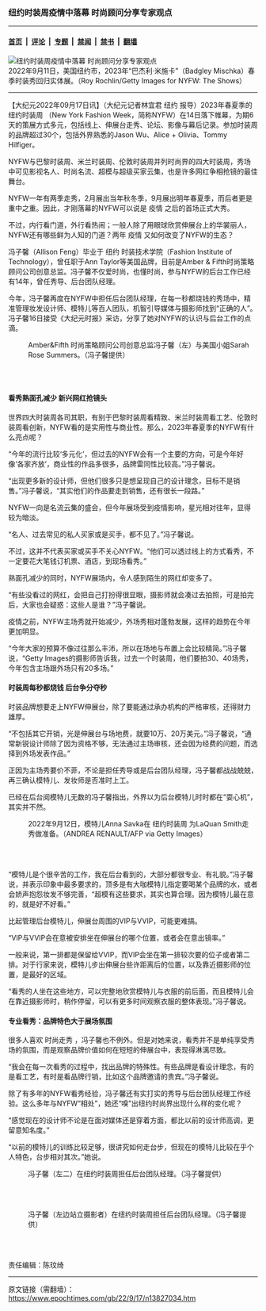 ### 纽约时装周疫情中落幕 时尚顾问分享专家观点

---

#### [首页](../../../..?n13827034) &nbsp;|&nbsp; [评论](../../../../../epoch-comment?n13827034) &nbsp;|&nbsp; [专题](../../../../../epoch-special?n13827034) &nbsp;|&nbsp; [禁闻](../../../../../epoch-news?n13827034) &nbsp;|&nbsp; [禁书](../../../../../books?n13827034) &nbsp;|&nbsp; [翻墙](https://github.com/gfw-breaker/nogfw/blob/master/README.md?n13827034)


<div><img alt="纽约时装周疫情中落幕 时尚顾问分享专家观点" class="attachment-djy_600_400 size-djy_600_400 wp-post-image" src="https://i.epochtimes.com/assets/uploads/2022/09/id13827038-160825-600x400.jpeg"/>
<div class="caption">
 2022年9月11日，美国纽约市，2023年“巴杰利‧米施卡”（Badgley Mischka）春季时装秀回归实体展。（Roy Rochlin/Getty Images for NYFW: The Shows）
</div></div><hr/><div class="post_content" id="artbody" itemprop="articleBody">
 <!-- article content begin -->
 <p>
  【大纪元2022年09月17日讯】（大纪元记者林宜君
  <ok href="https://www.epochtimes.com/gb/tag/%E7%BA%BD%E7%BA%A6.html">
   纽约
  </ok>
  报导）2023年春夏季的
  <ok href="https://www.epochtimes.com/gb/tag/%E7%BA%BD%E7%BA%A6%E6%97%B6%E8%A3%85%E5%91%A8.html">
   纽约时装周
  </ok>
  （New York Fashion Week，简称NYFW）在14日落下帷幕，为期6天的策展方式多元，包括线上、伸展台走秀、论坛、影像与幕后记录。参加时装周的品牌超过30个，包括外界熟悉的Jason Wu、Alice + Olivia、Tommy Hilfiger。
 </p>
 <p>
  NYFW与巴黎时装周、米兰时装周、伦敦时装周并列时尚界的四大时装周，秀场中可见影视名人、时尚名流、超模与超级买家云集，也是许多网红争相抢镜的最佳舞台。
 </p>
 <p>
  NYFW一年有两季走秀，2月展出当年秋冬季，9月展出明年春夏季，而后者更是重中之重。因此，才刚落幕的NYFW可以说是
  <ok href="https://www.epochtimes.com/gb/tag/%E7%96%AB%E6%83%85.html">
   疫情
  </ok>
  之后的首场正式大秀。
 </p>
 <p>
  不过，内行看门道，外行看热闹；一般人除了用眼球欣赏伸展台上的华裳丽人，NYFW还有哪些鲜为人知的门道？两年
  <ok href="https://www.epochtimes.com/gb/tag/%E7%96%AB%E6%83%85.html">
   疫情
  </ok>
  又如何改变了NYFW的生态？
 </p>
 <p>
  冯子馨（Allison Feng）毕业于
  <ok href="https://www.epochtimes.com/gb/tag/%E7%BA%BD%E7%BA%A6.html">
   纽约
  </ok>
  时装技术学院（Fashion Institute of Technology），曾任职于Ann Taylor等美国品牌，目前是Amber &amp; Fifth时尚策略顾问公司创意总监。冯子馨不仅爱时尚，也懂时尚，参与NYFW的后台工作已经有14年，曾任秀导、后台团队经理。
 </p>
 <p>
  今年，冯子馨再度在NYFW中担任后台团队经理，在每一秒都烧钱的秀场中，精准管理妆发设计师、模特儿等百人团队，机智引导媒体与摄影师找到“正确的人”。冯子馨16日接受《大纪元时报》采访，分享了她对NYFW的认识与后台工作的点滴。
 </p>
 <figure aria-describedby="caption-attachment-13827037" class="wp-caption aligncenter" id="attachment_13827037" style="width: 450px">
  <ok href="https://i.epochtimes.com/assets/uploads/2022/09/id13827037-160824-e1663394596522.jpg" target="_blank">
   <img alt="" class="size-medium wp-image-13827037" src="https://i.epochtimes.com/assets/uploads/2022/09/id13827037-160824-450x600.jpg"/>
  </ok>
  <br/><figcaption class="wp-caption-text" id="caption-attachment-13827037">
   Amber&amp;Fifth 时尚策略顾问公司创意总监冯子馨（左）与美国小姐Sarah Rose Summers。（冯子馨提供）
  </figcaption><br/>
 </figure><br/>
 <h4>
  看秀熟面孔减少 新兴网红抢镜头
 </h4>
 <p>
  世界四大时装周各司其职，有别于巴黎时装周看精致、米兰时装周看工艺、伦敦时装周看创新，NYFW看的是实用性与商业性。那么，2023年春夏季的NYFW有什么亮点呢？
 </p>
 <p>
  “今年的流行比较‘多元化’，但过去的NYFW会有一个主要的方向，可是今年好像‘各家齐放’，商业性的作品多很多，品牌雷同性比较高。”冯子馨说。
 </p>
 <p>
  “出现更多新的设计师，但他们很多只是想呈现自己的设计理念，目标不是销售。”冯子馨说，“其实他们的作品要走到销售，还有很长一段路。”
 </p>
 <p>
  NYFW一向是名流云集的盛会，但今年展场受到疫情影响，星光相对往年，显得较为暗淡。
 </p>
 <p>
  “名人、过去常见的私人买家或是买手，都不见了。”冯子馨说。
 </p>
 <p>
  不过，这并不代表买家或买手不关心NYFW。“他们可以透过线上的方式看秀，不一定要花大笔钱订机票、酒店，到现场看秀。”
 </p>
 <p>
  熟面孔减少的同时，NYFW展场内，令人感到陌生的网红却变多了。
 </p>
 <p>
  “有些没看过的网红，会把自己打扮得很显眼，摄影师就会凑过去拍照，可是拍完后，大家也会疑惑：这些人是谁？”冯子馨说。
 </p>
 <p>
  疫情之前，NYFW主场秀就开始减少，外场秀相对蓬勃发展，这样的趋势在今年更加明显。
 </p>
 <p>
  “今年大家的预算不像过往那么丰沛，所以在场地与布置上会比较精简。”冯子馨说，“Getty Images的摄影师告诉我，过去一个时装周，他们要拍30、40场秀，今年包含主场跟外场只有20多场。”
 </p>
 <h4>
  时装周每秒都烧钱 后台争分夺秒
 </h4>
 <p>
  时装品牌想要走上NYFW伸展台，除了要能通过承办机构的严格审核，还得财力雄厚。
 </p>
 <p>
  “不包括其它开销，光是伸展台与场地费，就要10万、20万美元。”冯子馨说，“通常新锐设计师除了因为资格不够，无法通过主场审核，还会因为经费的问题，而选择到外场发表作品。”
 </p>
 <p>
  正因为主场秀要价不菲，不论是担任秀导或是后台团队经理，冯子馨都战战兢兢，再三确认模特儿、发妆师是否准时上工。
 </p>
 <p>
  已经在后台阅模特儿无数的冯子馨指出，外界以为后台模特儿时时都在“耍心机”，其实并不然。
 </p>
 <figure aria-describedby="caption-attachment-13827039" class="wp-caption aligncenter" id="attachment_13827039" style="width: 450px">
  <ok href="https://i.epochtimes.com/assets/uploads/2022/09/id13827039-160829-e1663394561671.jpg" target="_blank">
   <img alt="" class="size-medium wp-image-13827039" src="https://i.epochtimes.com/assets/uploads/2022/09/id13827039-160829-450x300.jpg"/>
  </ok>
  <br/><figcaption class="wp-caption-text" id="caption-attachment-13827039">
   2022年9月12日，模特儿Anna Savka在
   <ok href="https://www.epochtimes.com/gb/tag/%E7%BA%BD%E7%BA%A6%E6%97%B6%E8%A3%85%E5%91%A8.html">
    纽约时装周
   </ok>
   为LaQuan Smith走秀做准备。（ANDREA RENAULT/AFP via Getty Images）
  </figcaption><br/>
 </figure><br/>
 <p>
  “模特儿是个很辛苦的工作，我在后台看到的，大部分都很专业、有礼貌。”冯子馨说，并表示印象中最多要求的，顶多是有大咖模特儿指定要喝某个品牌的水，或者会娇声抱怨妆发不够完善，“超模有这些要求，其实也算合理。因为模特儿最在意的，就是好不好看。”
 </p>
 <p>
  比起管理后台模特儿，伸展台周围的VIP与VVIP，可能更难搞。
 </p>
 <p>
  “VIP与VVIP会在意被安排坐在伸展台的哪个位置，或者会在意出镜率。”
 </p>
 <p>
  一般来说，第一排都是保留给VVIP，而VIP会坐在第一排较次要的位子或者第二排。对于行家来说，模特儿步出伸展台些许距离后的位置，以及靠近摄影师的位置，是最好的区域。
 </p>
 <p>
  “看秀的人坐在这些地方，可以完整地欣赏模特儿与衣服的前后面，而且模特儿会在靠近摄影师时，稍作停留，可以有更多时间观察衣服的整体表现。”冯子馨说。
 </p>
 <h4>
  专业看秀：品牌特色大于展场氛围
 </h4>
 <p>
  很多人喜欢
  <ok href="https://www.epochtimes.com/gb/tag/%E6%97%B6%E5%B0%9A%E8%B5%B0%E7%A7%80.html">
   时尚走秀
  </ok>
  ，冯子馨也不例外。但是对她来说，看秀并不是单纯享受秀场的氛围，而是观察品牌价值如何在短短的伸展台中，表现得淋漓尽致。
 </p>
 <p>
  “我会在每一次看秀的过程中，找出品牌的特殊性。有些品牌是看设计理念，有的是看工艺，有时是看品牌行销，比如这个品牌邀请的贵宾。”冯子馨说。
 </p>
 <p>
  除了有多年的NYFW看秀经验，冯子馨还有实打实的秀导与后台团队经理工作经验。这么多年与NYFW“相处”，她还“嗅”出纽约时尚界出现什么样的变化呢？
 </p>
 <p>
  “感觉现在的设计师不论是在面对媒体还是穿着方面，都比以前的设计师高调，更留意知名度。”
 </p>
 <p>
  “以前的模特儿的训练比较足够，很讲究如何走台步，但现在的模特儿比较在乎个人特色，台步相对其次。”她说。
 </p>
 <figure aria-describedby="caption-attachment-13827035" class="wp-caption aligncenter" id="attachment_13827035" style="width: 450px">
  <ok href="https://i.epochtimes.com/assets/uploads/2022/09/id13827035-160822-e1663394701316.jpg" target="_blank">
   <img alt="" class="size-medium wp-image-13827035" src="https://i.epochtimes.com/assets/uploads/2022/09/id13827035-160822-450x600.jpg"/>
  </ok>
  <br/><figcaption class="wp-caption-text" id="caption-attachment-13827035">
   冯子馨（左二）在纽约时装周担任后台团队经理。（冯子馨提供）
  </figcaption><br/>
 </figure><br/>
 <figure aria-describedby="caption-attachment-13827036" class="wp-caption aligncenter" id="attachment_13827036" style="width: 450px">
  <ok href="https://i.epochtimes.com/assets/uploads/2022/09/id13827036-160823-e1663394745538.jpg" target="_blank">
   <img alt="" class="size-medium wp-image-13827036" src="https://i.epochtimes.com/assets/uploads/2022/09/id13827036-160823-450x437.jpg"/>
  </ok>
  <br/><figcaption class="wp-caption-text" id="caption-attachment-13827036">
   冯子馨（左边站立摄影者）在纽约时装周担任后台团队经理。（冯子馨提供）
  </figcaption><br/>
 </figure><br/>
 <p>
  责任编辑：陈玟绮
 </p>
 <!-- article content end -->
 <div id="below_article_ad">
 </div>
</div>


---

原文链接（需翻墙）：https://www.epochtimes.com/gb/22/9/17/n13827034.htm